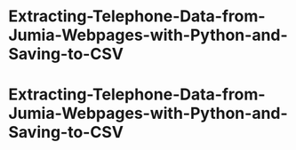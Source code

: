 # Extracting-Telephone-Data-from-Jumia-Webpages-with-Python-and-Saving-to-CSV
# Extracting-Telephone-Data-from-Jumia-Webpages-with-Python-and-Saving-to-CSV
